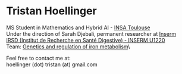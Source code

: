 # Tristan Hoellinger

MS Student in Mathematics and Hybrid AI - [INSA Toulouse](https://www.insa-toulouse.fr/en/)\
Under the direction of Sarah Djebali, permanent researcher at [Inserm](https://www.inserm.fr/en)\
[IRSD (Institut de Recherche en Santé Digestive) - INSERM U1220](https://www.irsd.fr/en/)\
Team: [Genetics and regulation of iron metabolism](https://www.irsd.fr/en/research/teams/genetics-and-regulation-of-iron-metabolism/)\

Feel free to contact me at:\
hoellinger (dot) tristan (at) gmail.com
